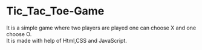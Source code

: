 # Tic_Tac_Toe-Game
It is a simple game where two players are played one can choose X and one choose O.
<br>
It is made with help of Html,CSS and JavaScript.
